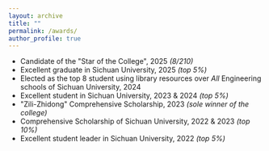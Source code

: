 ```yaml
---
layout: archive
title: ""
permalink: /awards/
author_profile: true
---
```



* Candidate of the "Star of the College", 2025 *(8/210)*
* Excellent graduate in Sichuan University, 2025 *(top 5%)*
* Elected as the top 8 student using library resources over *All* Engineering schools of Sichuan University, 2024
* Excellent student in Sichuan University, 2023 & 2024 *(top 5%)*
* "Zili-Zhidong" Comprehensive Scholarship, 2023 *(sole winner of the college)*
* Comprehensive Scholarship of Sichuan University, 2022 & 2023 *(top 10%)*
* Excellent student leader in Sichuan University, 2022 *(top 5%)*





 
